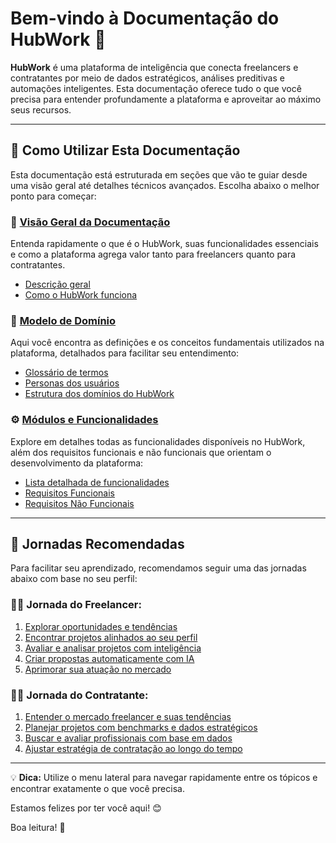 # Bem-vindo à Documentação do HubWork 🚀

**HubWork** é uma plataforma de inteligência que conecta freelancers e contratantes por meio de dados estratégicos, análises preditivas e automações inteligentes. Esta documentação oferece tudo o que você precisa para entender profundamente a plataforma e aproveitar ao máximo seus recursos.

---

## 🧭 Como Utilizar Esta Documentação

Esta documentação está estruturada em seções que vão te guiar desde uma visão geral até detalhes técnicos avançados. Escolha abaixo o melhor ponto para começar:

### 📖 [Visão Geral da Documentação](visao-geral/descricao.md)
Entenda rapidamente o que é o HubWork, suas funcionalidades essenciais e como a plataforma agrega valor tanto para freelancers quanto para contratantes.

- [Descrição geral](visao-geral/descricao.md)
- [Como o HubWork funciona](visao-geral/como-funciona.md)

### 🎯 [Modelo de Domínio](modelo-dominio/glossario.md)
Aqui você encontra as definições e os conceitos fundamentais utilizados na plataforma, detalhados para facilitar seu entendimento:

- [Glossário de termos](modelo-dominio/glossario.md)
- [Personas dos usuários](modelo-dominio/personas.md)
- [Estrutura dos domínios do HubWork](modelo-dominio/dominios.md)

### ⚙️ [Módulos e Funcionalidades](funcionalidades/funcionalidades.md)
Explore em detalhes todas as funcionalidades disponíveis no HubWork, além dos requisitos funcionais e não funcionais que orientam o desenvolvimento da plataforma:

- [Lista detalhada de funcionalidades](funcionalidades/funcionalidades.md)
- [Requisitos Funcionais](funcionalidades/requisitos-funcionais.md)
- [Requisitos Não Funcionais](funcionalidades/requisitos-nao-funcionais.md)

---

## 🚩 Jornadas Recomendadas
Para facilitar seu aprendizado, recomendamos seguir uma das jornadas abaixo com base no seu perfil:

### 👩‍💻 **Jornada do Freelancer:**
1. [Explorar oportunidades e tendências](jornadas/jornadas-personas.md#1-explorar-o-mercado-e-identificar-oportunidades)
2. [Encontrar projetos alinhados ao seu perfil](jornadas/jornadas-personas.md#2-encontrar-projetos-alinhados-ao-seu-perfil)
3. [Avaliar e analisar projetos com inteligência](jornadas/jornadas-personas.md#3-avaliar-projetos-e-contratantes-com-inteligência)
4. [Criar propostas automaticamente com IA](jornadas/jornadas-personas.md#4-criar-e-enviar-propostas-estratégicas)
5. [Aprimorar sua atuação no mercado](jornadas/jornadas-personas.md#5-aprimorar-sua-atuação-no-mercado)

### 🧑‍💼 **Jornada do Contratante:**
1. [Entender o mercado freelancer e suas tendências](jornadas/jornadas-personas.md#1-entender-o-mercado-de-freelancers)
2. [Planejar projetos com benchmarks e dados estratégicos](jornadas/jornadas-personas.md#2-planejar-a-publicação-de-projetos-com-inteligência)
3. [Buscar e avaliar profissionais com base em dados](jornadas/jornadas-personas.md#3-buscar-e-avaliar-profissionais)
4. [Ajustar estratégia de contratação ao longo do tempo](jornadas/jornadas-personas.md#4-ajustar-estratégia-de-contratação-ao-longo-do-tempo)

---

💡 **Dica:** Utilize o menu lateral para navegar rapidamente entre os tópicos e encontrar exatamente o que você precisa.

Estamos felizes por ter você aqui! 😊

Boa leitura! 🎉